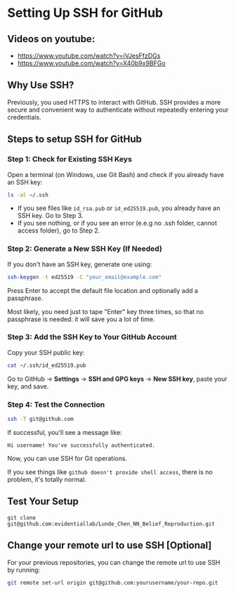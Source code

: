 # Setting Up SSH for GitHub

## Videos on youtube:
- https://www.youtube.com/watch?v=iVJesFfzDGs
- https://www.youtube.com/watch?v=X40b9x9BFGo

## **Why Use SSH?**
Previously, you used HTTPS to interact with GitHub. SSH provides a more secure and convenient way to authenticate without repeatedly entering your credentials.

## Steps to setup SSH for GitHub

### **Step 1: Check for Existing SSH Keys**

Open a terminal (on Windows, use Git Bash) and check if you already have an SSH key:
```bash
ls -al ~/.ssh
```

- If you see files like `id_rsa.pub` or `id_ed25519.pub`, you already have an SSH key. Go to Step 3.
- If you see nothing, or if you see an error (e.e.g no .ssh folder, cannot access folder), go to Step 2.


### **Step 2: Generate a New SSH Key (If Needed)**
If you don't have an SSH key, generate one using:
```bash
ssh-keygen -t ed25519 -C "your_email@example.com"
```
Press Enter to accept the default file location and optionally add a passphrase.

Most likely, you need just to tape "Enter" key three times, so that no passphrase is needed: it will save you a lot of time.

### **Step 3: Add the SSH Key to Your GitHub Account**
Copy your SSH public key:
```bash
cat ~/.ssh/id_ed25519.pub
```
Go to GitHub -> **Settings** -> **SSH and GPG keys** -> **New SSH key**, paste your key, and save.

### **Step 4: Test the Connection**
```bash
ssh -T git@github.com
```
If successful, you'll see a message like:
```
Hi username! You've successfully authenticated.
```
Now, you can use SSH for Git operations.

If you see things like `github doesn't provide shell access`, there is no problem, it's totally normal.


## Test Your Setup

```
git clone git@github.com:evidentiallab/Lunde_Chen_NN_Belief_Reproduction.git
```

## Change your remote url to use SSH [Optional]

For your previous repositories, you can change the remote url to use SSH by running:

```bash
git remote set-url origin git@github.com:yourusername/your-repo.git
```


